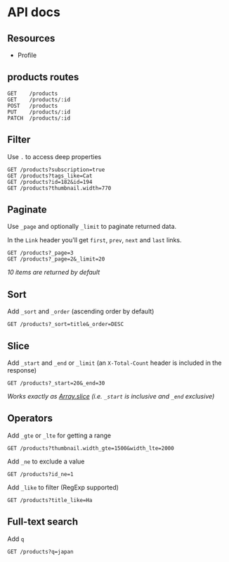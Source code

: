 # API docs

## Resources

- Profile

## products routes

```
GET    /products
GET    /products/:id
POST   /products
PUT    /products/:id
PATCH  /products/:id
```

## Filter

Use `.` to access deep properties

```
GET /products?subscription=true
GET /products?tags_like=Cat
GET /products?id=182&id=194
GET /products?thumbnail.width=770
```

## Paginate

Use `_page` and optionally `_limit` to paginate returned data.

In the `Link` header you'll get `first`, `prev`, `next` and `last` links.


```
GET /products?_page=3
GET /products?_page=2&_limit=20
```

_10 items are returned by default_

## Sort

Add `_sort` and `_order` (ascending order by default)

```
GET /products?_sort=title&_order=DESC
```

## Slice

Add `_start` and `_end` or `_limit` (an `X-Total-Count` header is included in the response)

```
GET /products?_start=20&_end=30
```

_Works exactly as [Array.slice](https://developer.mozilla.org/en/docs/Web/JavaScript/Reference/Global_Objects/Array/slice) (i.e. `_start` is inclusive and `_end` exclusive)_

## Operators

Add `_gte` or `_lte` for getting a range

```
GET /products?thumbnail.width_gte=1500&width_lte=2000
```

Add `_ne` to exclude a value

```
GET /products?id_ne=1
```

Add `_like` to filter (RegExp supported)

```
GET /products?title_like=Ha
```

## Full-text search

Add `q`

```
GET /products?q=japan
```
